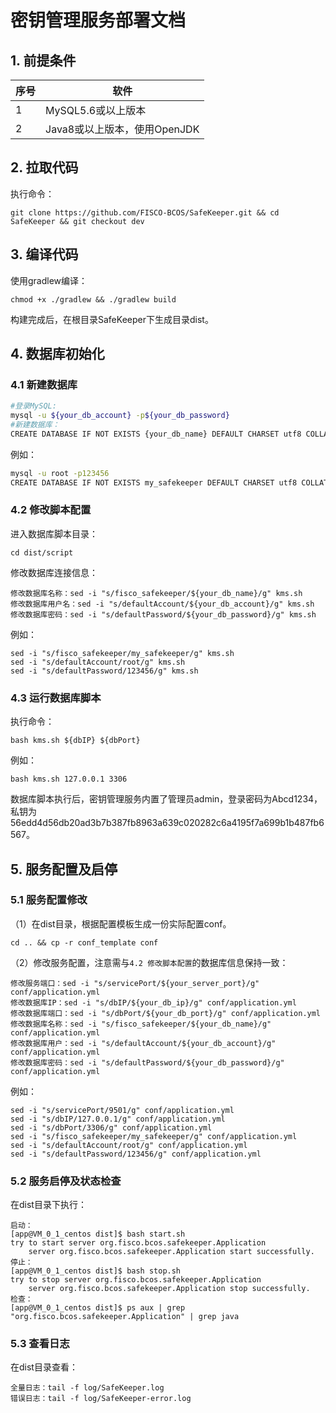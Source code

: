 # 密钥管理服务部署文档

## 1. 前提条件

| 序号 | 软件                         |
| ---- | ---------------------------- |
| 1    | MySQL5.6或以上版本           |
| 2    | Java8或以上版本，使用OpenJDK |

## 2. 拉取代码

执行命令：

```shell
git clone https://github.com/FISCO-BCOS/SafeKeeper.git && cd SafeKeeper && git checkout dev
```

## 3. 编译代码

使用gradlew编译：

```shell
chmod +x ./gradlew && ./gradlew build
```

构建完成后，在根目录SafeKeeper下生成目录dist。

## 4. 数据库初始化

### 4.1 新建数据库

```bash
#登录MySQL:
mysql -u ${your_db_account} -p${your_db_password}  
#新建数据库：
CREATE DATABASE IF NOT EXISTS {your_db_name} DEFAULT CHARSET utf8 COLLATE utf8_general_ci;
```

例如：

```bash
mysql -u root -p123456
CREATE DATABASE IF NOT EXISTS my_safekeeper DEFAULT CHARSET utf8 COLLATE utf8_general_ci;
```

### 4.2 修改脚本配置

进入数据库脚本目录：

```shell
cd dist/script
```

修改数据库连接信息：

```shell
修改数据库名称：sed -i "s/fisco_safekeeper/${your_db_name}/g" kms.sh
修改数据库用户名：sed -i "s/defaultAccount/${your_db_account}/g" kms.sh
修改数据库密码：sed -i "s/defaultPassword/${your_db_password}/g" kms.sh
```

例如：

```shell
sed -i "s/fisco_safekeeper/my_safekeeper/g" kms.sh
sed -i "s/defaultAccount/root/g" kms.sh
sed -i "s/defaultPassword/123456/g" kms.sh
```

### 4.3 运行数据库脚本

执行命令：

```shell
bash kms.sh ${dbIP} ${dbPort}
```

例如：

```shell
bash kms.sh 127.0.0.1 3306
```

数据库脚本执行后，密钥管理服务内置了管理员admin，登录密码为Abcd1234，私钥为56edd4d56db20ad3b7b387fb8963a639c020282c6a4195f7a699b1b487fb6567。

## 5. 服务配置及启停

### 5.1 服务配置修改

（1）在dist目录，根据配置模板生成一份实际配置conf。

```shell
cd .. && cp -r conf_template conf
```

（2）修改服务配置，注意需与`4.2 修改脚本配置`的数据库信息保持一致：

```shell
修改服务端口：sed -i "s/servicePort/${your_server_port}/g" conf/application.yml
修改数据库IP：sed -i "s/dbIP/${your_db_ip}/g" conf/application.yml
修改数据库端口：sed -i "s/dbPort/${your_db_port}/g" conf/application.yml
修改数据库名称：sed -i "s/fisco_safekeeper/${your_db_name}/g" conf/application.yml
修改数据库用户：sed -i "s/defaultAccount/${your_db_account}/g" conf/application.yml
修改数据库密码：sed -i "s/defaultPassword/${your_db_password}/g" conf/application.yml
```

例如：

```shell
sed -i "s/servicePort/9501/g" conf/application.yml
sed -i "s/dbIP/127.0.0.1/g" conf/application.yml
sed -i "s/dbPort/3306/g" conf/application.yml
sed -i "s/fisco_safekeeper/my_safekeeper/g" conf/application.yml
sed -i "s/defaultAccount/root/g" conf/application.yml
sed -i "s/defaultPassword/123456/g" conf/application.yml
```

### 5.2 服务启停及状态检查

在dist目录下执行：

```shell
启动：
[app@VM_0_1_centos dist]$ bash start.sh
try to start server org.fisco.bcos.safekeeper.Application
    server org.fisco.bcos.safekeeper.Application start successfully.
停止：
[app@VM_0_1_centos dist]$ bash stop.sh
try to stop server org.fisco.bcos.safekeeper.Application
    server org.fisco.bcos.safekeeper.Application stop successfully.
检查：
[app@VM_0_1_centos dist]$ ps aux | grep "org.fisco.bcos.safekeeper.Application" | grep java
```

### 5.3 查看日志

在dist目录查看：

```shell
全量日志：tail -f log/SafeKeeper.log
错误日志：tail -f log/SafeKeeper-error.log
```